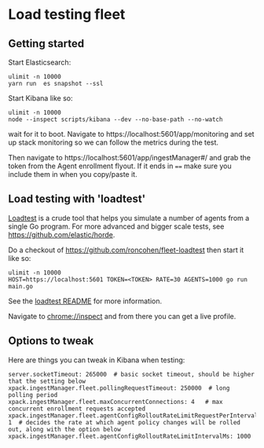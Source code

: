# Load testing fleet

## Getting started
Start Elasticsearch:
```
ulimit -n 10000
yarn run  es snapshot --ssl
```

Start Kibana like so:
```
ulimit -n 10000
node --inspect scripts/kibana --dev --no-base-path --no-watch
```

wait for it to boot. Navigate to https://localhost:5601/app/monitoring and set up stack monitoring so we can follow the metrics during the test.

Then navigate to https://localhost:5601/app/ingestManager#/ and grab the token from the Agent enrollment flyout. If it ends in `==` make sure you include them in when you copy/paste it. 

## Load testing with 'loadtest'

[Loadtest](https://github.com/roncohen/loadtest) is a crude tool that helps you simulate a number of agents from a single Go program. For more advanced and bigger scale tests, see https://github.com/elastic/horde.

Do a checkout of https://github.com/roncohen/fleet-loadtest then start it like so:

```
ulimit -n 10000
HOST=https://localhost:5601 TOKEN=<TOKEN> RATE=30 AGENTS=1000 go run main.go
```
See the [loadtest README](https://github.com/roncohen/fleet-loadtest#loadtest) for more information.

Navigate to [chrome://inspect](chrome://inspect) and from there you can get a live profile.

## Options to tweak

Here are things you can tweak in Kibana when testing:
```
server.socketTimeout: 265000  # basic socket timeout, should be higher that the setting below
xpack.ingestManager.fleet.pollingRequestTimeout: 250000  # long polling period
xpack.ingestManager.fleet.maxConcurrentConnections: 4   # max concurrent enrollment requests accepted
xpack.ingestManager.fleet.agentConfigRolloutRateLimitRequestPerInterval: 1  # decides the rate at which agent policy changes will be rolled out, along with the option below
xpack.ingestManager.fleet.agentConfigRolloutRateLimitIntervalMs: 1000  
```